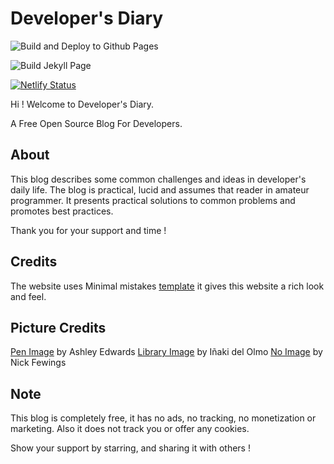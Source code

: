 # Developer's Diary

![Build and Deploy to Github Pages](https://github.com/oke-aditya/blog/workflows/Build%20and%20Deploy%20to%20Github%20Pages/badge.svg)

![Build Jekyll Page](https://github.com/oke-aditya/blog/workflows/Build%20Jekyll%20Page/badge.svg)

[![Netlify Status](https://api.netlify.com/api/v1/badges/2681efc7-367b-466a-963f-f23f65152bb7/deploy-status)](https://app.netlify.com/sites/developers-diary/deploys)

Hi !
Welcome to Developer's Diary.

A Free Open Source Blog For Developers.
## About

This blog describes some common challenges and ideas in developer's daily life.
The blog is practical, lucid and assumes that reader in amateur programmer.
It presents practical solutions to common problems and promotes best practices.

Thank you for your support and time !

## Credits

The website uses Minimal mistakes [template](https://github.com/mmistakes/mm-github-pages-starter/generate)
it gives this website a rich look and feel.

## Picture Credits

[Pen Image](https://unsplash.com/photos/8XddFc6NkBY) by Ashley Edwards
[Library Image](https://unsplash.com/photos/NIJuEQw0RKg) by Iñaki del Olmo
[No Image](https://unsplash.com/photos/1GxdTleoEls) by Nick Fewings

## Note

This blog is completely free, it has no ads, no tracking, no monetization or marketing.
Also it does not track you or offer any cookies.

Show your support by starring, and sharing it with others !


